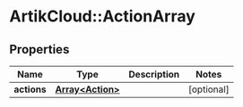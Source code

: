 # ArtikCloud::ActionArray

## Properties
Name | Type | Description | Notes
------------ | ------------- | ------------- | -------------
**actions** | [**Array&lt;Action&gt;**](Action.md) |  | [optional] 


